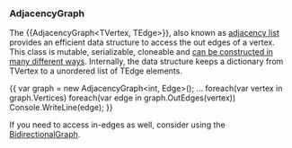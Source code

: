 ### AdjacencyGraph

The {{AdjacencyGraph<TVertex, TEdge>}}, also known as [adjacency list](http://en.wikipedia.org/wiki/Adjacency_list.md) provides an efficient data structure to access the out edges of a vertex. This class is mutable, serializable, cloneable and [can be constructed in many different ways](Creating-Graphs.md). Internally, the data structure keeps a dictionary from TVertex to a unordered list of TEdge elements.

{{
var graph = new AdjacencyGraph<int, Edge<int>>();
...
foreach(var vertex in graph.Vertices)
    foreach(var edge in graph.OutEdges(vertex))
        Console.WriteLine(edge);
}}

If you need to access in-edges as well, consider using the [BidirectionalGraph](BidirectionalGraph.md).

